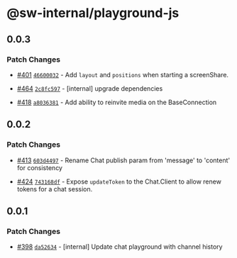 # @sw-internal/playground-js

## 0.0.3

### Patch Changes

- [#401](https://github.com/signalwire/signalwire-js/pull/401) [`46600032`](https://github.com/signalwire/signalwire-js/commit/466000329e146b39fbf809ff6f31c727f780e592) - Add `layout` and `positions` when starting a screenShare.

* [#464](https://github.com/signalwire/signalwire-js/pull/464) [`2c8fc597`](https://github.com/signalwire/signalwire-js/commit/2c8fc59719e7f40c1d9b01ebf67190d358dcea46) - [internal] upgrade dependencies

- [#418](https://github.com/signalwire/signalwire-js/pull/418) [`a8036381`](https://github.com/signalwire/signalwire-js/commit/a803638111de02e5174f47e661477fe5b2f4e092) - Add ability to reinvite media on the BaseConnection

## 0.0.2

### Patch Changes

- [#413](https://github.com/signalwire/signalwire-js/pull/413) [`603d4497`](https://github.com/signalwire/signalwire-js/commit/603d4497ac777c063167ce6481b0ddf5c715ae3c) - Rename Chat publish param from 'message' to 'content' for consistency

* [#424](https://github.com/signalwire/signalwire-js/pull/424) [`743168df`](https://github.com/signalwire/signalwire-js/commit/743168df0abef04960e18bba70474f489e1d36ce) - Expose `updateToken` to the Chat.Client to allow renew tokens for a chat session.

## 0.0.1

### Patch Changes

- [#398](https://github.com/signalwire/signalwire-js/pull/398) [`da52634`](https://github.com/signalwire/signalwire-js/commit/da526347cdd0503635ff9ae8cab6a7eaef334da4) - [internal] Update chat playground with channel history
